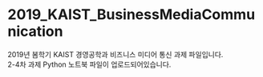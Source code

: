 # 2019_KAIST_BusinessMediaCommunication

2019년 봄학기 KAIST 경영공학과 비즈니스 미디어 통신 과제 파일입니다.  
2-4차 과제 Python 노트북 파일이 업로드되어있습니다.
